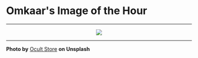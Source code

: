 # Omkaar's Image of the Hour

---

<div align="center">

<a href="https://unsplash.com/photos/a-table-topped-with-a-phone-and-a-cup-of-coffee-S2LYSJoAjnU">
  <img src="https://images.unsplash.com/photo-1689757762690-2f09ec1b7228?crop=entropy&cs=tinysrgb&fit=max&fm=jpg&ixid=M3w3NjA2Nzh8MHwxfHJhbmRvbXx8fHx8fHx8fDE3NTA5NTAwMDB8&ixlib=rb-4.1.0&q=80&w=1080" style="max-width:100%; height:auto;">
</a>



</div>

---

**Photo by** [Ocult Store](https://unsplash.com/@ocultstore) **on Unsplash**
